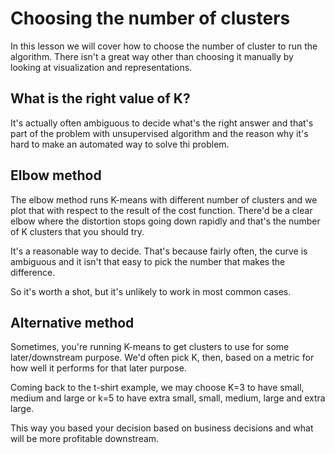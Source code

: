 # Choosing the number of clusters

In this lesson we will cover how to choose the number of cluster to run the algorithm. There isn't a great way other than choosing it manually by looking at visualization and representations.

## What is the right value of K?

It's actually often ambiguous to decide what's the right answer and that's part of the problem with unsupervised algorithm and the reason why it's hard to make an automated way to solve thi problem.

## Elbow method

The elbow method runs K-means with different number of clusters and we plot that with respect to the result of the cost function. There'd be a clear elbow where the distortion stops going down rapidly and that's the number of K clusters that you should try.

It's a reasonable way to decide. That's because fairly often, the curve is ambiguous and it isn't that easy to pick the number that makes the difference.

So it's worth a shot, but it's unlikely to work in most common cases.

## Alternative method

Sometimes, you're running K-means to get clusters to use for some later/downstream purpose. We'd often pick K, then, based on a metric for how well it performs for that later purpose.

Coming back to the t-shirt example, we may choose K=3 to have small, medium and large or k=5 to have extra small, small, medium, large and extra large.

This way you based your decision based on business decisions and what will be more profitable downstream.
